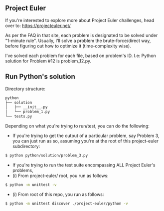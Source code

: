 ## Project Euler

If you're interested to explore more about Project Euler challenges, head over to: https://projecteuler.net/


As per the FAQ in that site, each problem is designated to be solved under "1-minute rule". Usually, I'll solve a
problem the brute-force/direct way, before figuring out how to optimize it (time-complexity wise).


I've solved each problem for each file, based on problem's ID. I.e: Python solution for Problem #12 is problem_12.py.


## Run Python's solution


Directory structure:
```sh
python
├── solution
│   ├── __init__.py
│   └── problem_1.py
└── tests.py
```


Depending on what you're trying to run/test, you can do the following:


* If you're trying to get the output of a particular problem, say Problem 3, you can just run as so, assuming you're at the root of this project-euler subdirectory:
```sh
$ python python/solution/problem_3.py
```

* If you're trying to run the test suite encompassing ALL Project Euler's problems,
* (i) From project-euler/ root, you run as follows:
```sh
$ python -m unittest -v
```

* (i) From root of this repo, you run as follows:
```sh
$ python -m unittest discover ./project-euler/python -v
```
